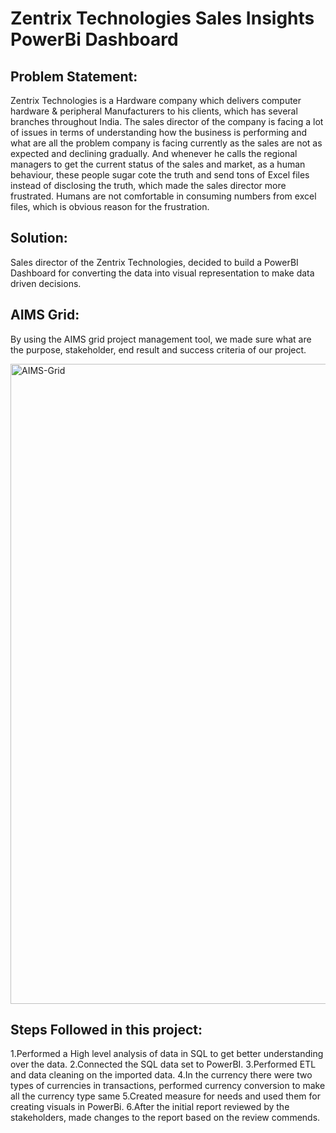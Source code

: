 # Zentrix Technologies Sales Insights PowerBi Dashboard

## Problem Statement:
Zentrix Technologies  is a Hardware company which delivers computer hardware & peripheral Manufacturers to his clients, which has several branches throughout India. The sales director of the company is facing a lot of issues in terms of understanding how the business is performing and what are all the problem company is facing currently as the sales are not as expected and declining gradually. And whenever he calls the regional managers to get the current status of the sales and market, as a human behaviour, these people sugar cote the truth and send tons of Excel files instead of disclosing the truth, which made the sales director more frustrated. Humans are not comfortable in consuming numbers from excel files, which is obvious reason for the frustration.

## Solution:
Sales director of the Zentrix Technologies, decided to build a PowerBI Dashboard for converting the data into visual representation to make data driven decisions.

## AIMS Grid:
By using the AIMS grid project management tool, we made sure what are the purpose, stakeholder, end result and success criteria of our project.

<img width="1024" height="1024" alt="AIMS-Grid" src="https://github.com/user-attachments/assets/3f91aaf7-717b-4ead-a9aa-959fe1014a39" />


## Steps Followed in this project:
1.Performed a High level analysis of data in SQL to get better understanding over the data.
2.Connected the SQL data set to PowerBI.
3.Performed ETL and data cleaning on the imported data.
4.In the currency there were two types of currencies in transactions, performed currency conversion to make all the currency type same
5.Created measure for needs and used them for creating visuals in PowerBi.
6.After the initial report reviewed by the stakeholders, made changes to the report based on the review commends.
